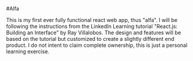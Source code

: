 #Alfa

This is my first ever fully functional react web app, thus "alfa". 
I will be following the instructions from the LinkedIn Learning tutorial "React.js: Building an Interface" by Ray Villalobos.
The design and features will be based on the tutorial but customized to create a slightly different end product.
I do not intent to claim complete ownership, this is just a personal learning exercise.
